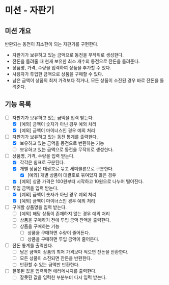 # 미션 - 자판기

## 미션 개요

반환되는 동전이 최소한이 되는 자판기를 구현한다.

- 자판기가 보유하고 있는 금액으로 동전을 무작위로 생성한다.
- 잔돈을 돌려줄 때 현재 보유한 최소 개수의 동전으로 잔돈을 돌려준다.
- 상품명, 가격, 수량을 입력하여 상품을 추가할 수 있다.
- 사용자가 투입한 금액으로 상품을 구매할 수 있다.
- 남은 금액이 상품의 최저 가격보다 적거나, 모든 상품이 소진된 경우 바로 잔돈을 돌려준다.

## 기능 목록

- [ ] 자판기가 보유하고 있는 금액을 입력 받는다.
    - [x] [예외] 금액이 숫자가 아닌 경우 예외 처리
    - [x] [예외] 금액이 마이너스인 경우 예외 처리
- [ ] 자판기가 보유하고 있는 동전 통계를 출력한다.
    - [x] 보유하고 있는 금액을 동전으로 변환하는 기능
    - [ ] 보유하고 있는 금액으로 동전을 무작위로 생성한다.
- [ ] 상품명, 가격, 수량을 입력 받는다.
    - [x] 각각은 쉼표로 구분된다.
    - [x] 개별 상품은 대괄호로 묶고 세미콜론으로 구분한다.
        - [x] [예외] 개별 상품이 대괄호로 묶여있지 않은 경우
    - [x] [예외] 상품 가격은 100원부터 시작하고 10원으로 나누어 떨어진다.
- [ ] 투입 금액을 입력 받는다.
    - [x] [예외] 금액이 숫자가 아닌 경우 예외 처리
    - [x] [예외] 금액이 마이너스인 경우 예외 처리
- [ ] 구매할 상품명을 입력 받는다.
    - [ ] [예외] 해당 상품이 존재하지 않는 경우 예외 처리
    - [ ] 상품을 구매하기 전에 투입 금액 잔액을 출력한다.
    - [ ] 상품을 구매하는 기능
        - [ ] 상품을 구매하면 수량이 줄어든다.
        - [ ] 상품을 구매하면 투입 금액이 줄어든다.
- [ ] 잔돈 통계를 출력한다.
    - [ ] 남은 금액이 상품의 최저 가격보다 적으면 잔돈을 반환한다.
    - [ ] 모든 상품이 소진되면 잔돈을 반환한다.
    - [ ] 반환할 수 있는 금액만 반환한다.
- [ ] 잘못된 값을 입력하면 에러메시지를 출력한다.
    - [ ] 잘못된 값을 입력한 부분부터 다시 입력 받는다.
